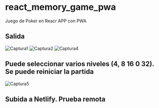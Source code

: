 # react_memory_game_pwa
Juego de Poker en Reacr APP con PWA

## Salida
![Captura1](https://user-images.githubusercontent.com/7141537/180532338-d9cfd8ba-4814-4993-8a7d-f2511b2be294.PNG)
![Captura2](https://user-images.githubusercontent.com/7141537/180532406-688b52a9-72cb-4bf3-8eb1-b629d7d3a260.PNG)
![Captura4](https://user-images.githubusercontent.com/7141537/180532275-65185219-58d0-4f41-84fa-d33a7ddebf0d.PNG)

## Puede seleccionar varios niveles (4, 8 16 0 32). Se puede reiniciar la partida
![Captura5](https://user-images.githubusercontent.com/7141537/180532320-61e0817b-72dd-4560-a9e5-10adff0b7f92.PNG)

## Subida a Netlify. Prueba remota

